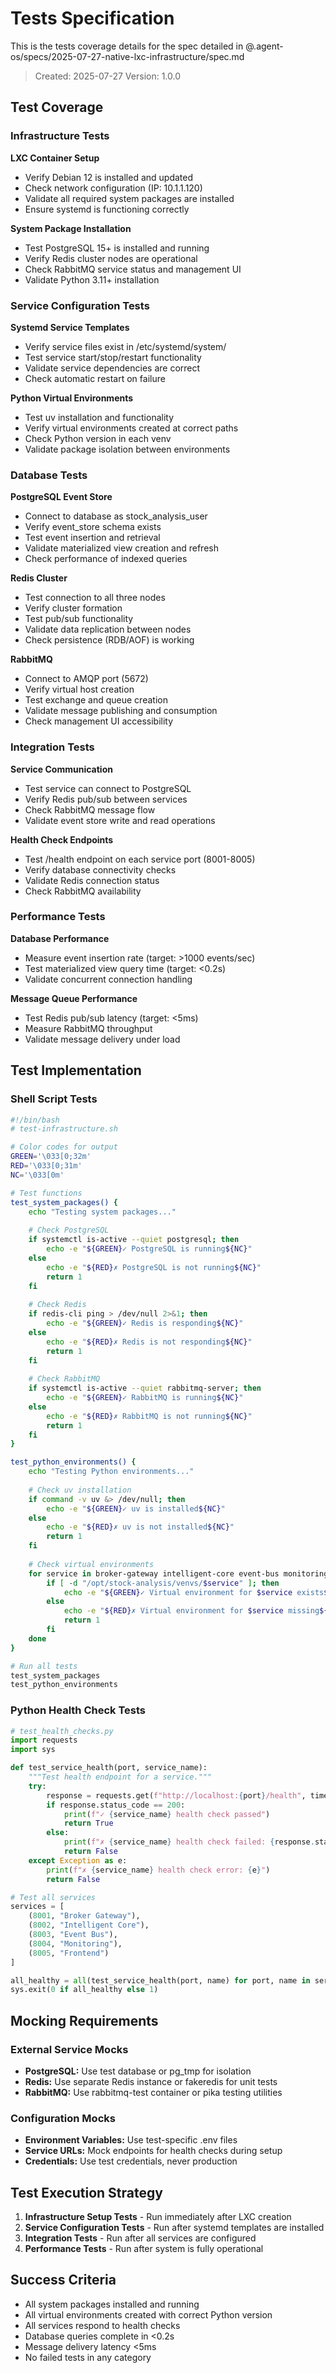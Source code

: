 # Tests Specification

This is the tests coverage details for the spec detailed in @.agent-os/specs/2025-07-27-native-lxc-infrastructure/spec.md

> Created: 2025-07-27
> Version: 1.0.0

## Test Coverage

### Infrastructure Tests

**LXC Container Setup**
- Verify Debian 12 is installed and updated
- Check network configuration (IP: 10.1.1.120)
- Validate all required system packages are installed
- Ensure systemd is functioning correctly

**System Package Installation**
- Test PostgreSQL 15+ is installed and running
- Verify Redis cluster nodes are operational
- Check RabbitMQ service status and management UI
- Validate Python 3.11+ installation

### Service Configuration Tests

**Systemd Service Templates**
- Verify service files exist in /etc/systemd/system/
- Test service start/stop/restart functionality
- Validate service dependencies are correct
- Check automatic restart on failure

**Python Virtual Environments**
- Test uv installation and functionality
- Verify virtual environments created at correct paths
- Check Python version in each venv
- Validate package isolation between environments

### Database Tests

**PostgreSQL Event Store**
- Connect to database as stock_analysis_user
- Verify event_store schema exists
- Test event insertion and retrieval
- Validate materialized view creation and refresh
- Check performance of indexed queries

**Redis Cluster**
- Test connection to all three nodes
- Verify cluster formation
- Test pub/sub functionality
- Validate data replication between nodes
- Check persistence (RDB/AOF) is working

**RabbitMQ**
- Connect to AMQP port (5672)
- Verify virtual host creation
- Test exchange and queue creation
- Validate message publishing and consumption
- Check management UI accessibility

### Integration Tests

**Service Communication**
- Test service can connect to PostgreSQL
- Verify Redis pub/sub between services
- Check RabbitMQ message flow
- Validate event store write and read operations

**Health Check Endpoints**
- Test /health endpoint on each service port (8001-8005)
- Verify database connectivity checks
- Validate Redis connection status
- Check RabbitMQ availability

### Performance Tests

**Database Performance**
- Measure event insertion rate (target: >1000 events/sec)
- Test materialized view query time (target: <0.2s)
- Validate concurrent connection handling

**Message Queue Performance**
- Test Redis pub/sub latency (target: <5ms)
- Measure RabbitMQ throughput
- Validate message delivery under load

## Test Implementation

### Shell Script Tests

```bash
#!/bin/bash
# test-infrastructure.sh

# Color codes for output
GREEN='\033[0;32m'
RED='\033[0;31m'
NC='\033[0m'

# Test functions
test_system_packages() {
    echo "Testing system packages..."
    
    # Check PostgreSQL
    if systemctl is-active --quiet postgresql; then
        echo -e "${GREEN}✓ PostgreSQL is running${NC}"
    else
        echo -e "${RED}✗ PostgreSQL is not running${NC}"
        return 1
    fi
    
    # Check Redis
    if redis-cli ping > /dev/null 2>&1; then
        echo -e "${GREEN}✓ Redis is responding${NC}"
    else
        echo -e "${RED}✗ Redis is not responding${NC}"
        return 1
    fi
    
    # Check RabbitMQ
    if systemctl is-active --quiet rabbitmq-server; then
        echo -e "${GREEN}✓ RabbitMQ is running${NC}"
    else
        echo -e "${RED}✗ RabbitMQ is not running${NC}"
        return 1
    fi
}

test_python_environments() {
    echo "Testing Python environments..."
    
    # Check uv installation
    if command -v uv &> /dev/null; then
        echo -e "${GREEN}✓ uv is installed${NC}"
    else
        echo -e "${RED}✗ uv is not installed${NC}"
        return 1
    fi
    
    # Check virtual environments
    for service in broker-gateway intelligent-core event-bus monitoring frontend; do
        if [ -d "/opt/stock-analysis/venvs/$service" ]; then
            echo -e "${GREEN}✓ Virtual environment for $service exists${NC}"
        else
            echo -e "${RED}✗ Virtual environment for $service missing${NC}"
            return 1
        fi
    done
}

# Run all tests
test_system_packages
test_python_environments
```

### Python Health Check Tests

```python
# test_health_checks.py
import requests
import sys

def test_service_health(port, service_name):
    """Test health endpoint for a service."""
    try:
        response = requests.get(f"http://localhost:{port}/health", timeout=5)
        if response.status_code == 200:
            print(f"✓ {service_name} health check passed")
            return True
        else:
            print(f"✗ {service_name} health check failed: {response.status_code}")
            return False
    except Exception as e:
        print(f"✗ {service_name} health check error: {e}")
        return False

# Test all services
services = [
    (8001, "Broker Gateway"),
    (8002, "Intelligent Core"),
    (8003, "Event Bus"),
    (8004, "Monitoring"),
    (8005, "Frontend")
]

all_healthy = all(test_service_health(port, name) for port, name in services)
sys.exit(0 if all_healthy else 1)
```

## Mocking Requirements

### External Service Mocks
- **PostgreSQL:** Use test database or pg_tmp for isolation
- **Redis:** Use separate Redis instance or fakeredis for unit tests
- **RabbitMQ:** Use rabbitmq-test container or pika testing utilities

### Configuration Mocks
- **Environment Variables:** Use test-specific .env files
- **Service URLs:** Mock endpoints for health checks during setup
- **Credentials:** Use test credentials, never production

## Test Execution Strategy

1. **Infrastructure Setup Tests** - Run immediately after LXC creation
2. **Service Configuration Tests** - Run after systemd templates are installed
3. **Integration Tests** - Run after all services are configured
4. **Performance Tests** - Run after system is fully operational

## Success Criteria

- All system packages installed and running
- All virtual environments created with correct Python version
- All services respond to health checks
- Database queries complete in <0.2s
- Message delivery latency <5ms
- No failed tests in any category